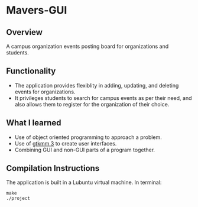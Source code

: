 # Mavers-GUI

## Overview
A campus organization events posting board for organizations and students.

## Functionality
* The application provides flexiblity in adding, updating, and deleting events for organizations. 
* It privileges students to search for campus events as per their need, and also allows them to register for the organization of their choice. 

## What I learned
* Use of object oriented programming to approach a problem.
* Use of [gtkmm 3](https://developer.gnome.org/gtkmm-tutorial/stable/) to create user interfaces.
* Combining GUI and non-GUI parts of a program together. 

## Compilation Instructions
The application is built in a Lubuntu virtual machine.
In terminal:
```
make
./project
```

